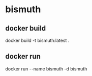 # bismuth

## docker build
docker build -t bismuth:latest .

## docker run 
docker run --name bismuth -d bismuth  